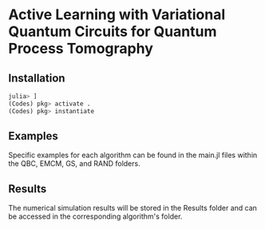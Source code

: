 # Active Learning with Variational Quantum Circuits for Quantum Process Tomography
## Installation 

```julia
julia> ]
(Codes) pkg> activate .
(Codes) pkg> instantiate
```

## Examples

Specific examples for each algorithm can be found in the main.jl files within the QBC, EMCM, GS, and RAND folders.

## Results

The numerical simulation results will be stored in the Results folder and can be accessed in the corresponding algorithm's folder.